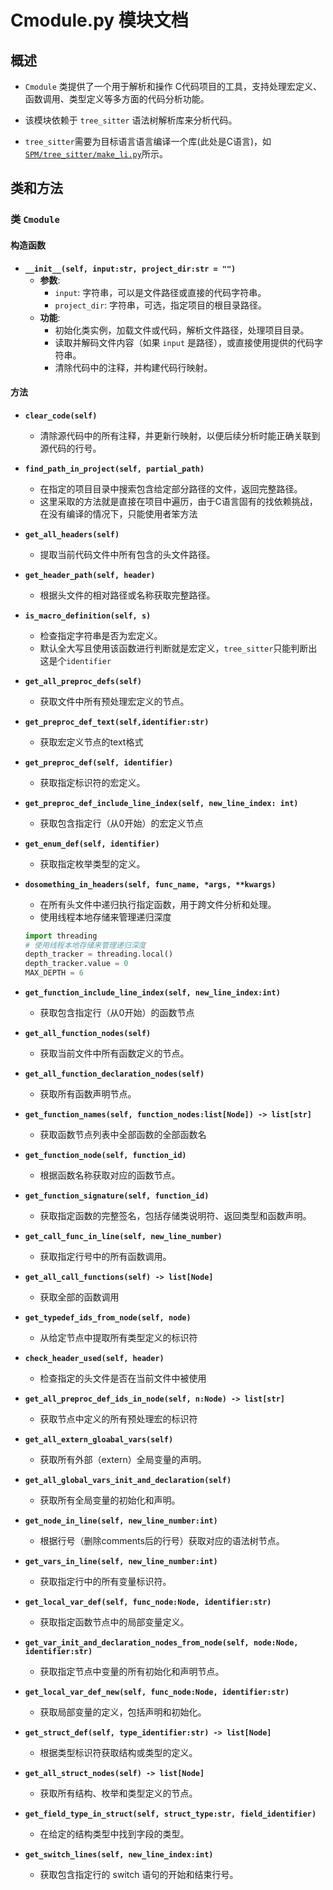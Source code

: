 
# Cmodule.py 模块文档

## 概述
- `Cmodule` 类提供了一个用于解析和操作 C代码项目的工具，支持处理宏定义、函数调用、类型定义等多方面的代码分析功能。
- 该模块依赖于 `tree_sitter` 语法树解析库来分析代码。

- `tree_sitter`需要为目标语言语言编译一个库(此处是C语言)，如[`SPM/tree_sitter/make_li.py`](tree_sitter/make_lib.py)所示。

## 类和方法

### 类 `Cmodule`

#### 构造函数
- **`__init__(self, input:str, project_dir:str = "")`**
  - **参数**:
    - `input`: 字符串，可以是文件路径或直接的代码字符串。
    - `project_dir`: 字符串，可选，指定项目的根目录路径。
  - **功能**:
    - 初始化类实例，加载文件或代码，解析文件路径，处理项目目录。
    - 读取并解码文件内容（如果 `input` 是路径），或直接使用提供的代码字符串。
    - 清除代码中的注释，并构建代码行映射。

#### 方法

- **`clear_code(self)`**
  - 清除源代码中的所有注释，并更新行映射，以便后续分析时能正确关联到源代码的行号。

- **`find_path_in_project(self, partial_path)`**
  - 在指定的项目目录中搜索包含给定部分路径的文件，返回完整路径。
  - 这里采取的方法就是直接在项目中遍历，由于C语言固有的找依赖挑战，在没有编译的情况下，只能使用者笨方法

- **`get_all_headers(self)`**
  - 提取当前代码文件中所有包含的头文件路径。

- **`get_header_path(self, header)`**
  - 根据头文件的相对路径或名称获取完整路径。

- **`is_macro_definition(self, s)`**
  - 检查指定字符串是否为宏定义。
  - 默认全大写且使用该函数进行判断就是宏定义，`tree_sitter`只能判断出这是个`identifier`

- **`get_all_preproc_defs(self)`**
  - 获取文件中所有预处理宏定义的节点。

- **`get_preproc_def_text(self,identifier:str)`**
  - 获取宏定义节点的text格式

- **`get_preproc_def(self, identifier)`**
  - 获取指定标识符的宏定义。

- **`get_preproc_def_include_line_index(self, new_line_index: int)`**
  - 获取包含指定行（从0开始）的宏定义节点

- **`get_enum_def(self, identifier)`**
  - 获取指定枚举类型的定义。

- **`dosomething_in_headers(self, func_name, *args, **kwargs)`**
  - 在所有头文件中递归执行指定函数，用于跨文件分析和处理。
  - 使用线程本地存储来管理递归深度
  ```python
  import threading
  # 使用线程本地存储来管理递归深度
  depth_tracker = threading.local()
  depth_tracker.value = 0
  MAX_DEPTH = 6
  ```

- **`get_function_include_line_index(self, new_line_index:int)`**
  - 获取包含指定行（从0开始）的函数节点

- **`get_all_function_nodes(self)`**
  - 获取当前文件中所有函数定义的节点。

- **`get_all_function_declaration_nodes(self)`**
  - 获取所有函数声明节点。

- **`get_function_names(self, function_nodes:list[Node]) -> list[str]`**
  - 获取函数节点列表中全部函数的全部函数名

- **`get_function_node(self, function_id)`**
  - 根据函数名称获取对应的函数节点。

- **`get_function_signature(self, function_id)`**
  - 获取指定函数的完整签名，包括存储类说明符、返回类型和函数声明。

- **`get_call_func_in_line(self, new_line_number)`**
  - 获取指定行号中的所有函数调用。

- **`get_all_call_functions(self) -> list[Node]`**
  - 获取全部的函数调用

- **`get_typedef_ids_from_node(self, node)`**
  - 从给定节点中提取所有类型定义的标识符

- **`check_header_used(self, header)`**
  - 检查指定的头文件是否在当前文件中被使用

- **`get_all_preproc_def_ids_in_node(self, n:Node) -> list[str]`**
  - 获取节点中定义的所有预处理宏的标识符

- **`get_all_extern_gloabal_vars(self)`**
  - 获取所有外部（extern）全局变量的声明。

- **`get_all_global_vars_init_and_declaration(self)`**
  - 获取所有全局变量的初始化和声明。

- **`get_node_in_line(self, new_line_number:int)`**
  - 根据行号（删除comments后的行号）获取对应的语法树节点。

- **`get_vars_in_line(self, new_line_number:int)`**
  - 获取指定行中的所有变量标识符。

- **`get_local_var_def(self, func_node:Node, identifier:str)`**
  - 获取指定函数节点中的局部变量定义。

- **`get_var_init_and_declaration_nodes_from_node(self, node:Node, identifier:str)`**
  - 获取指定节点中变量的所有初始化和声明节点。

- **`get_local_var_def_new(self, func_node:Node, identifier:str)`**
  - 获取局部变量的定义，包括声明和初始化。

- **`get_struct_def(self, type_identifier:str) -> list[Node]`**
  - 根据类型标识符获取结构或类型的定义。

- **`get_all_struct_nodes(self) -> list[Node]`**
  - 获取所有结构、枚举和类型定义的节点。

- **`get_field_type_in_struct(self, struct_type:str, field_identifier)`**
  - 在给定的结构类型中找到字段的类型。

- **`get_switch_lines(self, new_line_index:int)`**
  - 获取包含指定行的 switch 语句的开始和结束行号。




